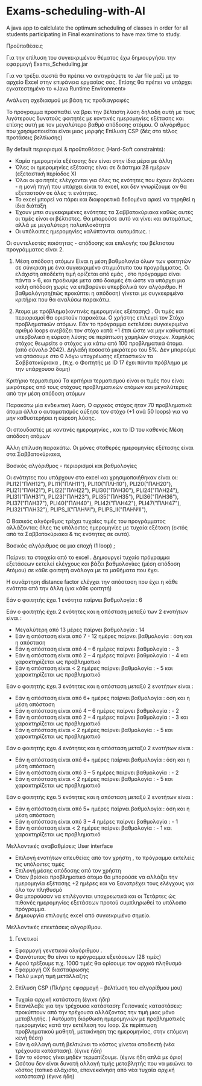 # Exams-scheduling-with-AI
A java app to calclulate the optimum scheduling of classes in order for all students participating in Final examinations to have max time to study.


Προϋποθέσεις

Για την επίλυση του συγκεκριμένου θέματος έχω δημιουργήσει την εφαρμογή Exams_Scheduling.jar 

Για να τρέξει σωστά θα πρέπει να αντιγράψετε το Jar file μαζί με το αρχείο Excel στην επιφάνεια εργασίας σας.
Επίσης θα πρέπει να υπάρχει εγκατεστημένο το «Java Runtime Environment» 


Ανάλυση σχεδιασμού με βάση τις προδιαγραφές

Το πρόγραμμα προσπαθεί να βρει την βέλτιστη λύση δηλαδή αυτή με  τους λιγότερους δυνατούς φοιτητές με κοντινές ημερομηνίες εξέτασης και επίσης αυτή με τον μεγαλύτερο βαθμό απόδοσης ατόμου. O αλγόριθμος που χρησιμοποιείται είναι μιας μορφής Επίλυση CSP (δές στο τέλος προτάσεις βελτίωσης)

By default περιορισμοί & προϋποθέσεις (Hard-Soft constraints):

-	Καμία ημερομηνία εξέτασης δεν είναι στην ίδια μέρα με άλλη
-	Όλες οι ημερομηνίες εξέτασης είναι σε διάστημα 28 ημέρων (εξεταστική περίοδος Χ)
-	Όλοι οι φοιτητές ελέγχονται για όλες τις ενότητες που έχουν δηλώσει - η μονή πηγή που υπάρχει είναι το excel, και δεν γνωρίζουμε αν θα εξεταστούν σε όλες τι ενότητες.
-	Το excel μπορεί να πάρει και διαφορετικά δεδομένα αρκεί να τηρηθεί η ίδια διάταξη
-	Έχουν μπει συγκεκριμένες ενότητες τα Σαββατοκύριακα καθώς αυτές οι τιμές είναι οι βέλτιστες. Θα μπορούσε αυτό να γίνει και αυτομάτως, αλλά με μεγαλύτερη πολυπλοκότητα
-	Οι υπόλοιπες ημερομηνίες καλύπτονται αυτομάτως. :

Οι συντελεστές ποιότητας - απόδοσης και επιλογής του βέλτιστου προγράμματος είναι 2.

1)	Μέση απόδοση ατόμων
Είναι η μέση βαθμολογία όλων των φοιτητών σε σύγκριση με ένα συγκεκριμένο στιγμιότυπο του προγράμματος. Οι ελάχιστη αποδέκτη τιμή ορίζεται από εμάς , στο πρόγραμμα είναι πάντα > 6, και προέκυψε μετα από δοκιμές έτι ώστε να υπάρχει μια καλή απόδοση χωρίς να επιβαρύνει υπερβολικά τον αλγόριθμο.  Η βαθμολόγηση(πώς προκύπτει η απόδοση) γίνεται με συγκεκριμένα κριτήρια που θα αναλύσω παρακάτω.

2)	Άτομα με πρόβλημα(κοντινές ημερομηνίες εξέτασης) . 
Οι τιμές και περιορισμοί θα οριστούν παρακάτω. Ο χρήστης επιλεγεί τον Στόχο προβληματικών ατόμων. Εάν το πρόγραμμα εκτελέσει συγκεκριμένο αριθμό loops ανεβάζει τον στόχο κατά +1 έτσι ώστε να μην καθυστερεί υπερβολικά η εύρεση λύσης σε περίπτωση χαμηλών στοχων.
Χαμηλός στόχος θεωρείτε ο στόχος για κάτω από 100 προβληματικά άτομα. (από σύνολο 2042). Δηλαδή ποσοστό μικρότερο του 5%.  Δεν μπορούμε να φτάσουμε στο 0 λόγω υποχρέωσης εξεταστικών τα Σαββατοκύριακα , (π.χ. ο Φοιτητής  με ID 17 έχει πάντα πρόβλημα με την υπάρχουσα δομη)

Κριτήριο τερματισμού
Τα κριτήρια τερματισμού είναι οι τιμές που είναι μικρότερες από τους στόχους προβληματικών ατόμων και μεγαλύτερες από την μέση απόδοση ατόμων 
 
 
Παρακάτω μία ενδεικτική λύση. 
Ο αρχικός στόχος ήταν 70 προβληματικά άτομα άλλα o αυτοματισμός αύξησε τον στόχο (+1 ανά 50 loops) για να μην καθυστερήσει η εύρεση λύσης.
 

Οι σπουδαστές με κοντινές ημερομηνίες , και το ID του καθενός                       Μέση απόδοση ατόμων 

Άλλη επίλυση παρακάτω.  Οι μόνες σταθερές ημερομηνίες εξέτασης είναι στα Σαββατοκύριακα,
 
 
Βασικός αλγόριθμος - περιορισμοί και βαθμολογίες

Οι ενότητες που υπάρχουν στο excel και χρησιμοποιήθηκαν είναι οι:
PLI12("ΠΛΗ12"),
PLI11("ΠΛΗ11"),
PLI10("ΠΛΗ10"),
PLI20("ΠΛΗ20"),
PLI21("ΠΛΗ21"),
PLI22("ΠΛΗ22"),
PLI30("ΠΛΗ30"),
PLI24("ΠΛΗ24"),
PLI31("ΠΛΗ31"),
PLI23("ΠΛΗ23"),
PLI35("ΠΛΗ35"),
PLI36("ΠΛΗ36"),
PLI37("ΠΛΗ37"),
PLI40("ΠΛΗ40"),
PLI42("ΠΛΗ42"),
PLI47("ΠΛΗ47"),
PLI32("ΠΛΗ32"),
PLIPS_I("ΠΛΗΨΙ"),
PLIPS_II("ΠΛΗΨΙΙ"),


Ο Βασικός αλγόριθμος τρέχει τυχαίες τιμές του προγράμματος αλλάζοντας όλες τις υπόλοιπες ημερομηνίες με τυχαία εξέταση (εκτός από τα Σαββατοκύριακα & τις ενότητες σε αυτά). 

Βασικός αλγόριθμος σε μια εποχή (1 loop) ;

Παίρνει τα στοιχεία από το excel .
Δημιουργεί τυχαίο πρόγραμμα εξετάσεων εκτελεί ελέγχους και βάζει βαθμολογίιες (μέση απόδοση Ατόμου) σε κάθε φοιτητή ανάλογα με τα μαθήματα που έχει. 

Η συνάρτηση distance factor ελέγχει την απόσταση που έχει η κάθε ενότητα από την άλλη (για κάθε φοιτητή)
 

Εάν ο φοιτητής έχει 1 ενότητα
παίρνει βαθμολογία : 6

Εάν ο φοιτητής έχει 2 ενότητες και η απόσταση μεταξύ των 2 ενοτήτων είναι :
-	Μεγαλύτερη από 13 μέρες  παίρνει βαθμολογία : 14
-	Εάν η απόσταση είναι από 7 - 12 ημέρες  παίρνει βαθμολογία : όση και η απόσταση
-	Εάν η απόσταση είναι από 4 – 6 ημέρες παίρνει βαθμολογία : - 3
-	Εάν η απόσταση είναι από 2 – 4 ημέρες παίρνει βαθμολογία : - 4 και χαρακτηρίζεται ως προβληματικό
-	Εάν η απόσταση είναι < 2 ημέρες παίρνει βαθμολογία : - 5 και χαρακτηρίζεται ως προβληματικό

Εάν ο φοιτητής έχει 3 ενότητες και η απόσταση μεταξύ  2 ενοτήτων είναι :
-	Εάν η απόσταση είναι από 6+ ημέρες  παίρνει βαθμολογία : όση και η μέση απόσταση
-	Εάν η απόσταση είναι από 4 – 6 ημέρες παίρνει βαθμολογία : - 2
-	Εάν η απόσταση είναι από 2 – 4 ημέρες παίρνει βαθμολογία : - 3 και χαρακτηρίζεται ως προβληματικό
-	Εάν η απόσταση είναι < 2 ημέρες παίρνει βαθμολογία : - 5 και χαρακτηρίζεται ως προβληματικό


Εάν ο φοιτητής έχει 4 ενότητες και η απόσταση μεταξύ  2 ενοτήτων είναι :
-	Εάν η απόσταση είναι από 6+ ημέρες  παίρνει βαθμολογία : όση και η μέση απόσταση
-	Εάν η απόσταση είναι από 3 – 5 ημέρες παίρνει βαθμολογία : - 2 
-	Εάν η απόσταση είναι < 2 ημέρες παίρνει βαθμολογία : - 5 και χαρακτηρίζεται ως προβληματικό

Εάν ο φοιτητής έχει 5 ενότητες και η απόσταση μεταξύ  2 ενοτήτων είναι :
-	Εάν η απόσταση είναι από 5+ ημέρες  παίρνει βαθμολογία : όση και η μέση απόσταση
-	Εάν η απόσταση είναι από 3 – 4 ημέρες παίρνει βαθμολογία : - 1 
-	Εάν η απόσταση είναι < 2 ημέρες παίρνει βαθμολογία : - 1 και χαρακτηρίζεται ως προβληματικό


Μελλοντικές αναβαθμίσεις User interface
-	Επιλογή ενοτήτων απευθείας από τον χρήστη , το πρόγραμμα εκτελείς τις υπόλοιπες τιμές
-	Επιλογή μέσης απόδοσης από τον χρήστη 
-	Όταν βρίσκει προβληματικό άτομο θα μπορούσε να αλλάζει την ημερομηνία εξέτασης +2 ημέρες και να ξανατρέχει τους ελέγχους για όλο τον πληθυσμό
-	Θα μπορούσαν να επιλέγονται υποχρεωτικά και οι Τετάρτες ώς πιθανές ημερομηνίες εξετάσεων προτού συμπληρωθεί το υπόλοιπο πρόγραμμα.
-	Δημιουργία επιλογής excel από συγκεκριμένο σημείο.

Μελλοντικές επεκτάσεις αλγορίθμου.

1)	Γενετικοί
-	Εφαρμογή γενετικού αλγόριθμου . 
-	Φαινότυπος θα είναι το πρόγραμμα εξετάσεων (28 τιμές)
-	Αφού τρέξουμε π.χ. 1000 τιμές θα ορίσουμε τον αρχικό πληθυσμό
-	Εφαρμογή OX διασταύρωσης  
-	Πολύ μικρή τιμή μετάλλαξης

2)	Επίλυση CSP (Πλήρης εφαρμογή – βελτίωση του αλγορίθμου μου)
-	Τυχαία αρχική κατάσταση (έγινε ήδη)
-	Επανέλαβε για την τρέχουσα κατάσταση:
Γειτονικές καταστάσεις: προκύπτουν από την τρέχουσα αλλάζοντας την τιμή μιας μόνο μεταβλητής.
( Αυτόματη διόρθωση ημερομηνιών με προβληματικές ημερομηνίες κατά την εκτέλεση του loop. Σε περίπτωση προβληματικού μαθητή, μετακίνηση της ημερομηνίας, στην επόμενη κενή θέση)
-	Εάν η αλλαγή αυτή βελτιώνει το κόστος γίνεται αποδεκτή (νέα τρέχουσα κατάσταση). (έγινε ήδη)
-	Εάν το κόστος γίνει μηδέν τερματίζουμε. (έγινε ήδη απλά με όριο)
-	Ωσότου δεν είναι δυνατή αλλαγή τιμής μεταβλητής που να μειώνει το κόστος
(τοπικό ελάχιστο, επανεκκίνηση από νέα τυχαία αρχική κατάσταση) (έγινε ήδη)



